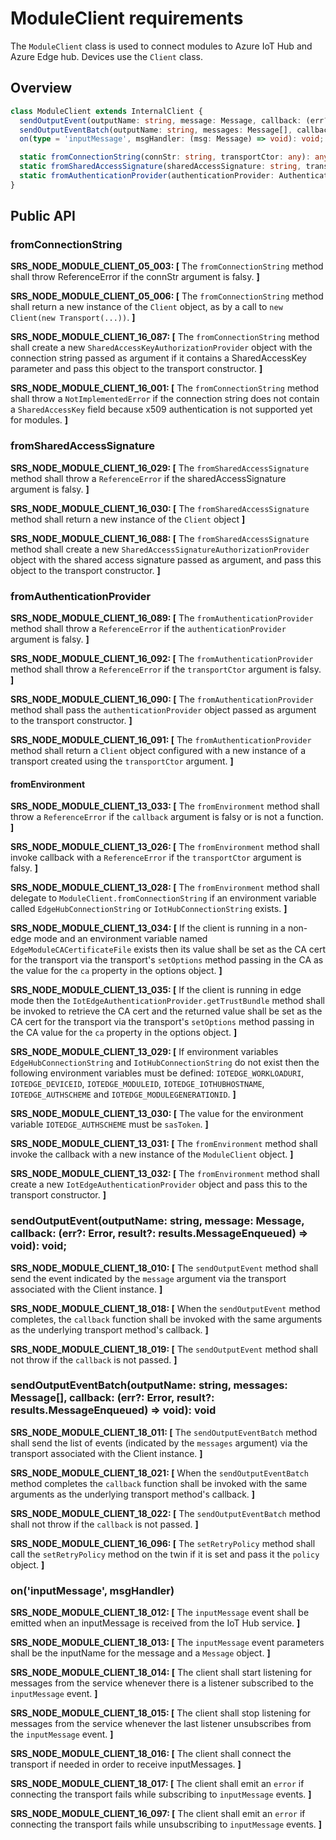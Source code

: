 # ModuleClient requirements

The `ModuleClient` class is used to connect modules to Azure IoT Hub and Azure Edge hub. Devices use the `Client` class.

## Overview

```typescript
class ModuleClient extends InternalClient {
  sendOutputEvent(outputName: string, message: Message, callback: (err?: Error, result?: results.MessageEnqueued) => void): void;
  sendOutputEventBatch(outputName: string, messages: Message[], callback: (err?: Error, result?: results.MessageEnqueued) => void): void;
  on(type = 'inputMessage', msgHandler: (msg: Message) => void): void;

  static fromConnectionString(connStr: string, transportCtor: any): any;
  static fromSharedAccessSignature(sharedAccessSignature: string, transportCtor: any): any;
  static fromAuthenticationProvider(authenticationProvider: AuthenticationProvider, transportCtor: any):
}
```

## Public API

### fromConnectionString

**SRS_NODE_MODULE_CLIENT_05_003: [** The `fromConnectionString` method shall throw ReferenceError if the connStr argument is falsy. **]**

**SRS_NODE_MODULE_CLIENT_05_006: [** The `fromConnectionString` method shall return a new instance of the `Client` object, as by a call to `new Client(new Transport(...))`. **]**

**SRS_NODE_MODULE_CLIENT_16_087: [** The `fromConnectionString` method shall create a new `SharedAccessKeyAuthorizationProvider` object with the connection string passed as argument if it contains a SharedAccessKey parameter and pass this object to the transport constructor. **]**

**SRS_NODE_MODULE_CLIENT_16_001: [** The `fromConnectionString` method shall throw a `NotImplementedError` if the connection string does not contain a `SharedAccessKey` field because x509 authentication is not supported yet for modules. **]**

### fromSharedAccessSignature

**SRS_NODE_MODULE_CLIENT_16_029: [** The `fromSharedAccessSignature` method shall throw a `ReferenceError` if the sharedAccessSignature argument is falsy. **]**

**SRS_NODE_MODULE_CLIENT_16_030: [** The `fromSharedAccessSignature` method shall return a new instance of the `Client` object **]**

**SRS_NODE_MODULE_CLIENT_16_088: [** The `fromSharedAccessSignature` method shall create a new `SharedAccessSignatureAuthorizationProvider` object with the shared access signature passed as argument, and pass this object to the transport constructor. **]**

### fromAuthenticationProvider

**SRS_NODE_MODULE_CLIENT_16_089: [** The `fromAuthenticationProvider` method shall throw a `ReferenceError` if the `authenticationProvider` argument is falsy. **]**

**SRS_NODE_MODULE_CLIENT_16_092: [** The `fromAuthenticationProvider` method shall throw a `ReferenceError` if the `transportCtor` argument is falsy. **]**

**SRS_NODE_MODULE_CLIENT_16_090: [** The `fromAuthenticationProvider` method shall pass the `authenticationProvider` object passed as argument to the transport constructor. **]**

**SRS_NODE_MODULE_CLIENT_16_091: [** The `fromAuthenticationProvider` method shall return a `Client` object configured with a new instance of a transport created using the `transportCtor` argument. **]**

#### fromEnvironment

**SRS_NODE_MODULE_CLIENT_13_033: [** The `fromEnvironment` method shall throw a `ReferenceError` if the `callback` argument is falsy or is not a function. **]**

**SRS_NODE_MODULE_CLIENT_13_026: [** The `fromEnvironment` method shall invoke callback with a `ReferenceError` if the `transportCtor` argument is falsy. **]**

**SRS_NODE_MODULE_CLIENT_13_028: [** The `fromEnvironment` method shall delegate to `ModuleClient.fromConnectionString` if an environment variable called `EdgeHubConnectionString` or `IotHubConnectionString` exists. **]**

**SRS_NODE_MODULE_CLIENT_13_034: [** If the client is running in a non-edge mode and an environment variable named `EdgeModuleCACertificateFile` exists then its value shall be set as the CA cert for the transport via the transport's `setOptions` method passing in the CA as the value for the `ca` property in the options object. **]**

**SRS_NODE_MODULE_CLIENT_13_035: [** If the client is running in edge mode then the `IotEdgeAuthenticationProvider.getTrustBundle` method shall be invoked to retrieve the CA cert and the returned value shall be set as the CA cert for the transport via the transport's `setOptions` method passing in the CA value for the `ca` property in the options object. **]**

**SRS_NODE_MODULE_CLIENT_13_029: [** If environment variables `EdgeHubConnectionString` and `IotHubConnectionString` do not exist then the following environment variables must be defined: `IOTEDGE_WORKLOADURI`, `IOTEDGE_DEVICEID`, `IOTEDGE_MODULEID`, `IOTEDGE_IOTHUBHOSTNAME`, `IOTEDGE_AUTHSCHEME` and `IOTEDGE_MODULEGENERATIONID`. **]**

**SRS_NODE_MODULE_CLIENT_13_030: [** The value for the environment variable `IOTEDGE_AUTHSCHEME` must be `sasToken`. **]**

**SRS_NODE_MODULE_CLIENT_13_031: [** The `fromEnvironment` method shall invoke the callback with a new instance of the `ModuleClient` object. **]**

**SRS_NODE_MODULE_CLIENT_13_032: [** The `fromEnvironment` method shall create a new `IotEdgeAuthenticationProvider` object and pass this to the transport constructor. **]**

### sendOutputEvent(outputName: string, message: Message, callback: (err?: Error, result?: results.MessageEnqueued) => void): void;

**SRS_NODE_MODULE_CLIENT_18_010: [** The `sendOutputEvent` method shall send the event indicated by the `message` argument via the transport associated with the Client instance. **]**

**SRS_NODE_MODULE_CLIENT_18_018: [** When the `sendOutputEvent` method completes, the `callback` function shall be invoked with the same arguments as the underlying transport method's callback. **]**

**SRS_NODE_MODULE_CLIENT_18_019: [** The `sendOutputEvent` method shall not throw if the `callback` is not passed. **]**

### sendOutputEventBatch(outputName: string, messages: Message[], callback: (err?: Error, result?: results.MessageEnqueued) => void): void

**SRS_NODE_MODULE_CLIENT_18_011: [** The `sendOutputEventBatch` method shall send the list of events (indicated by the `messages` argument) via the transport associated with the Client instance. **]**

**SRS_NODE_MODULE_CLIENT_18_021: [** When the `sendOutputEventBatch` method completes the `callback` function shall be invoked with the same arguments as the underlying transport method's callback. **]**

**SRS_NODE_MODULE_CLIENT_18_022: [** The `sendOutputEventBatch` method shall not throw if the `callback` is not passed. **]**


**SRS_NODE_MODULE_CLIENT_16_096: [** The `setRetryPolicy` method shall call the `setRetryPolicy` method on the twin if it is set and pass it the `policy` object. **]**

### on('inputMessage', msgHandler)

**SRS_NODE_MODULE_CLIENT_18_012: [** The `inputMessage` event shall be emitted when an inputMessage is received from the IoT Hub service. **]**

**SRS_NODE_MODULE_CLIENT_18_013: [** The `inputMessage` event parameters shall be the inputName for the message and a `Message` object. **]**

**SRS_NODE_MODULE_CLIENT_18_014: [** The client shall start listening for messages from the service whenever there is a listener subscribed to the `inputMessage` event. **]**

**SRS_NODE_MODULE_CLIENT_18_015: [** The client shall stop listening for messages from the service whenever the last listener unsubscribes from the `inputMessage` event. **]**

**SRS_NODE_MODULE_CLIENT_18_016: [** The client shall connect the transport if needed in order to receive inputMessages. **]**

**SRS_NODE_MODULE_CLIENT_18_017: [** The client shall emit an `error` if connecting the transport fails while subscribing to `inputMessage` events. **]**

**SRS_NODE_MODULE_CLIENT_16_097: [** The client shall emit an `error` if connecting the transport fails while unsubscribing to `inputMessage` events. **]**